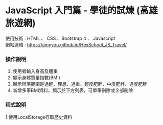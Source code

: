 # JavaScript 入門篇 - 學徒的試煉 (高雄旅遊網)

使用技術 : HTML 、 CSS 、Bootstrap 4 、 Javascript         
網站連結 : https://amyyou.github.io/HexSchool_JS_Travel/

### 操作說明
1. 使用者輸入身高及體重
2. 顯示身體質量指數(BMI)
3. 顯示所落範圍是過輕、理想、過重、輕度肥胖、中度肥胖、過度肥胖
4. 新增多筆BMI資料，顯示於下方列表，可單筆刪除或全部刪除

### 程式說明
1.使用LocalStorage存取歷史資料
